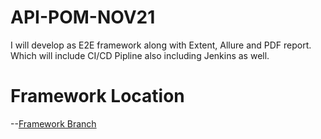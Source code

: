 # API-POM-NOV21
I will develop as E2E framework along with Extent, Allure and PDF report. Which will include CI/CD Pipline also including Jenkins as well.

# Framework Location 
--[Framework Branch](https://github.com/asingh403/API-POM-NOV21/tree/master)
